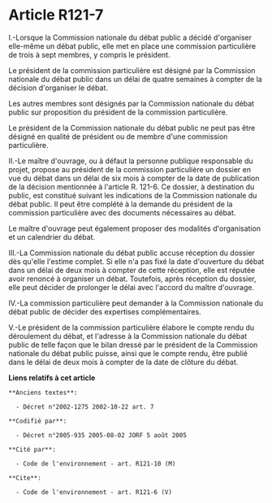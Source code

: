 # Article R121-7

I.-Lorsque la Commission nationale du débat public a décidé d'organiser elle-même un débat public, elle met en place une
commission particulière de trois à sept membres, y compris le président. 

Le président de la commission particulière est désigné par la Commission nationale du débat public dans un délai de quatre
semaines à compter de la décision d'organiser le débat. 

Les autres membres sont désignés par la Commission nationale du débat public sur proposition du président de la commission
particulière. 

Le président de la Commission nationale du débat public ne peut pas être désigné en qualité de président ou de membre d'une
commission particulière. 

II.-Le maître d'ouvrage, ou à défaut la personne publique responsable du projet, propose au président de la commission
particulière un dossier en vue du débat dans un délai de six mois à compter de la date de publication de la décision
mentionnée à l'article R. 121-6. Ce dossier, à destination du public, est constitué suivant les indications de la Commission
nationale du débat public. Il peut être complété à la demande du président de la commission particulière avec des documents
nécessaires au débat. 

Le maître d'ouvrage peut également proposer des modalités d'organisation et un calendrier du débat. 

III.-La Commission nationale du débat public accuse réception du dossier dès qu'elle l'estime complet. Si elle n'a pas fixé
la date d'ouverture du débat dans un délai de deux mois à compter de cette réception, elle est réputée avoir renoncé à
organiser un débat. Toutefois, après réception du dossier, elle peut décider de prolonger le délai avec l'accord du maître
d'ouvrage. 

IV.-La commission particulière peut demander à la Commission nationale du débat public de décider des expertises
complémentaires. 

V.-Le président de la commission particulière élabore le compte rendu du déroulement du débat, et l'adresse à la Commission
nationale du débat public de telle façon que le bilan dressé par le président de la Commission nationale du débat public
puisse, ainsi que le compte rendu, être publié dans le délai de deux mois à compter de la date de clôture du débat.

**Liens relatifs à cet article**

	**Anciens textes**:

	  - Décret n°2002-1275 2002-10-22 art. 7

	**Codifié par**:

	  - Décret n°2005-935 2005-08-02 JORF 5 août 2005

	**Cité par**:

	  - Code de l'environnement - art. R121-10 (M)

	**Cite**:

	  - Code de l'environnement - art. R121-6 (V)
